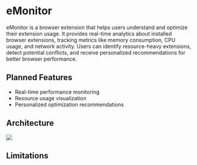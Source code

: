 # eMonitor
eMonitor is a browser extension that helps users understand and optimize their extension usage. 
It provides real-time analytics about installed browser extensions, tracking metrics like memory consumption, CPU usage, and network activity. Users can identify resource-heavy extensions, detect potential conflicts, and receive personalized recommendations for better browser performance.

## Planned Features
* Real-time performance monitoring
* Resource usage visualization
* Personalized optimization recommendations

## Architecture
[![](https://mermaid.ink/img/pako:eNp9U01v2zAM_SuCznWH5hgMBdymhwBxYcTJCszOgbZZW4glZZLcLGj630fb8UeWYTqJenxPjxT1yTOdI5_z90ofsxKMY5tFohgtW6eFgUPJniDbF0bXKo8TPgYsQvMhMmRv2uzRJHzX8ZqVC4OZE1qxzdN4Oig-66oiXBtLigtw0J8Q40qnWcHzQxyAggIlKsf8cDnyv6fm22NWGi3xXg45NwKz-A1TtsZfNVr3b_YR0wv-F_s6UtrhQ_zy26GyTXkSHeRUQCsllHVQVdAWTltX2_b8gEYK2-Tb3a3cLH5Fd6QeMtMZ6EivBM3ZSkjhMGdOX3raYjjc31OYVtXpv86pjcy797oKbho0QLMRQpUnagwDPw7QGZFZ5heFwQKohTvmeY_sHNEW2QU-szCKwwqs1KwB6FUmzlofDWdsYjMBZ9KfJs26pPHNauXsmDTxNkzVdtlOky1TDSa_mqMwnLzZSpDgD4HHScJ6M7yCT2P4IdxpmjK5Low6ZysN-cX5dtlBgd-bhspzQiLbHmg4kHyvN_yOS5oDEDn9ts-GkHBX0rwmfE7bHMw-4Yn6ojyonY5OKuNzZ2q84_TdirIP6lZyIYCKlv3hAdRPrSl8h8ri1x-q8zUl?type=png)](https://mermaid.live/edit#pako:eNp9U01v2zAM_SuCznWH5hgMBdymhwBxYcTJCszOgbZZW4glZZLcLGj630fb8UeWYTqJenxPjxT1yTOdI5_z90ofsxKMY5tFohgtW6eFgUPJniDbF0bXKo8TPgYsQvMhMmRv2uzRJHzX8ZqVC4OZE1qxzdN4Oig-66oiXBtLigtw0J8Q40qnWcHzQxyAggIlKsf8cDnyv6fm22NWGi3xXg45NwKz-A1TtsZfNVr3b_YR0wv-F_s6UtrhQ_zy26GyTXkSHeRUQCsllHVQVdAWTltX2_b8gEYK2-Tb3a3cLH5Fd6QeMtMZ6EivBM3ZSkjhMGdOX3raYjjc31OYVtXpv86pjcy797oKbho0QLMRQpUnagwDPw7QGZFZ5heFwQKohTvmeY_sHNEW2QU-szCKwwqs1KwB6FUmzlofDWdsYjMBZ9KfJs26pPHNauXsmDTxNkzVdtlOky1TDSa_mqMwnLzZSpDgD4HHScJ6M7yCT2P4IdxpmjK5Low6ZysN-cX5dtlBgd-bhspzQiLbHmg4kHyvN_yOS5oDEDn9ts-GkHBX0rwmfE7bHMw-4Yn6ojyonY5OKuNzZ2q84_TdirIP6lZyIYCKlv3hAdRPrSl8h8ri1x-q8zUl)

## Limitations
